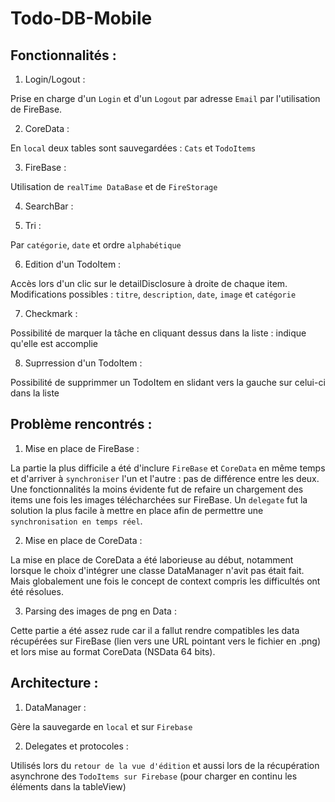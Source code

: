 # Todo-DB-Mobile

## Fonctionnalités :


1. Login/Logout :

Prise en charge d'un `Login` et d'un `Logout` par adresse `Email` par l'utilisation de FireBase.

2. CoreData :

En `local` deux tables sont sauvegardées : `Cats` et `TodoItems`

3. FireBase :

Utilisation de `realTime DataBase` et de `FireStorage`

4. SearchBar :

5. Tri :

Par `catégorie`, `date` et ordre `alphabétique`

6. Edition d'un TodoItem :

Accès lors d'un clic sur le detailDisclosure à droite de chaque item.
Modifications possibles : `titre`, `description`, `date`, `image` et `catégorie`

7. Checkmark :

Possibilité de marquer la tâche en cliquant dessus dans la liste : indique qu'elle est accomplie

8. Suprression d'un TodoItem :

Possibilité de supprimmer un TodoItem en slidant vers la gauche sur celui-ci dans la liste

## Problème rencontrés :

1. Mise en place de FireBase :

La partie la plus difficile a été d'inclure `FireBase` et `CoreData` en même temps et d'arriver à `synchroniser` l'un et l'autre : pas de différence entre les deux. Une fonctionnalités la moins évidente fut de refaire un chargement des items une fois les images télécharchées sur FireBase. Un `delegate` fut la solution la plus facile à mettre en place afin de permettre une `synchronisation en temps réel`.

2. Mise en place de CoreData :

La mise en place de CoreData a été laborieuse au début, notamment lorsque le choix d'intégrer une classe DataManager n'avit pas était fait. Mais globalement une fois le concept de context compris les difficultés ont été résolues. 

3. Parsing des images de png en Data : 

Cette partie a été assez rude car il a fallut rendre compatibles les data récupérées sur FireBase (lien vers une URL pointant vers le fichier en .png) et lors mise au format CoreData (NSData 64 bits).

## Architecture :

1. DataManager :

Gère la sauvegarde en `local` et sur `Firebase`

2. Delegates et protocoles :

Utilisés lors du `retour de la vue d'édition` et aussi lors de la récupération asynchrone des `TodoItems sur Firebase` (pour charger en continu les éléments dans la tableView)
